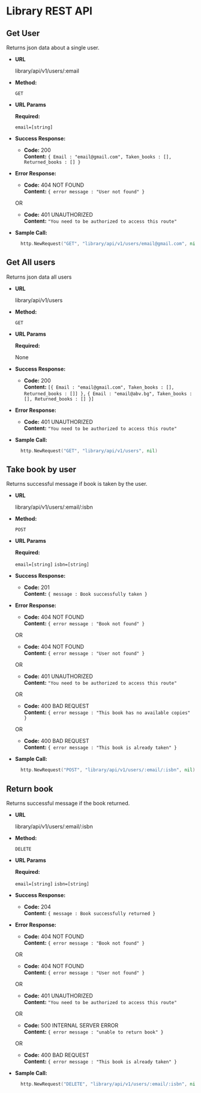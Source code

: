 # Library REST API

**Get User**
----
  Returns json data about a single user.

* **URL**

  library/api/v1/users/:email

* **Method:**

  `GET`
  
*  **URL Params**

   **Required:**
 
   `email=[string]`

* **Success Response:**

  * **Code:** 200 <br />
    **Content:** `{ Email : "email@gmail.com", Taken_books : [], Returned_books : [] }`
 
* **Error Response:**

  * **Code:** 404 NOT FOUND <br />
    **Content:** `{ error message : "User not found" }`

  OR

  * **Code:** 401 UNAUTHORIZED <br />
    **Content:** `"You need to be authorized to access this route"`

* **Sample Call:**

  ```go
    http.NewRequest("GET", "library/api/v1/users/email@gmail.com", nil)
  ```


**Get All users**
----
  Returns json data all users

* **URL**

  library/api/v1/users

* **Method:**

  `GET`
  
*  **URL Params**

   **Required:**
 
   None

* **Success Response:**

  * **Code:** 200 <br />
    **Content:** `[{ Email : "email@gmail.com", Taken_books : [], Returned_books : []] },`
                 `{ Email : "email@abv.bg", Taken_books : [], Returned_books : [] }]`
 
* **Error Response:**
  
  * **Code:** 401 UNAUTHORIZED <br />
    **Content:** `"You need to be authorized to access this route"`

* **Sample Call:**

  ```go
    http.NewRequest("GET", "library/api/v1/users", nil)
  ```


**Take book by user**
----
  Returns successful message if book is taken by the user.

* **URL**

  library/api/v1/users/:email/:isbn

* **Method:**

  `POST`
  
*  **URL Params**

   **Required:**
 
   `email=[string]`
   `isbn=[string]`

* **Success Response:**

  * **Code:** 201 <br />
    **Content:** `{ message : Book successfully taken }`
 
* **Error Response:**

  * **Code:** 404 NOT FOUND <br />
    **Content:** `{ error message : "Book not found" }`

  OR

  * **Code:** 404 NOT FOUND <br />
    **Content:** `{ error message : "User not found" }`

  OR

  * **Code:** 401 UNAUTHORIZED <br />
    **Content:** `"You need to be authorized to access this route"`

  OR

  * **Code:** 400 BAD REQUEST <br />
   **Content:** `{ error message : "This book has no available copies" }`

  OR

  * **Code:** 400 BAD REQUEST <br />
   **Content:** `{ error message : "This book is already taken" }`

* **Sample Call:**

  ```go
    http.NewRequest("POST", "library/api/v1/users/:email/:isbn", nil)
  ```


**Return book**
----
  Returns successful message if the book returned.

* **URL**

  library/api/v1/users/:email/:isbn

* **Method:**

  `DELETE`
  
*  **URL Params**

   **Required:**
 
   `email=[string]`
   `isbn=[string]`

* **Success Response:**

  * **Code:** 204 <br />
    **Content:** `{ message : Book successfully returned }`
 
* **Error Response:**

  * **Code:** 404 NOT FOUND <br />
    **Content:** `{ error message : "Book not found" }`

  OR

  * **Code:** 404 NOT FOUND <br />
    **Content:** `{ error message : "User not found" }`

  OR

  * **Code:** 401 UNAUTHORIZED <br />
    **Content:** `"You need to be authorized to access this route"`

  OR

  * **Code:** 500 INTERNAL SERVER ERROR <br />
   **Content:** `{ error message : "unable to return book" }`

  OR

  * **Code:** 400 BAD REQUEST <br />
   **Content:** `{ error message : "This book is already taken" }`

* **Sample Call:**

  ```go
    http.NewRequest("DELETE", "library/api/v1/users/:email/:isbn", nil)
  ```
